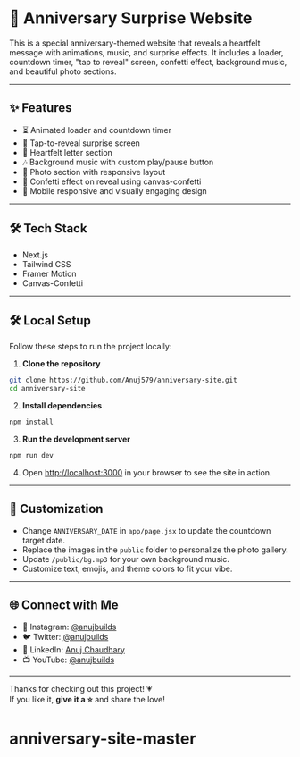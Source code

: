 # 💖 Anniversary Surprise Website

This is a special anniversary-themed website that reveals a heartfelt message with animations, music, and surprise effects. It includes a loader, countdown timer, "tap to reveal" screen, confetti effect, background music, and beautiful photo sections.

---

## ✨ Features

- ⏳ Animated loader and countdown timer
- 💌 Tap-to-reveal surprise screen
- 💬 Heartfelt letter section
- 🎶 Background music with custom play/pause button
- 📸 Photo section with responsive layout
- 🎊 Confetti effect on reveal using canvas-confetti
- 🌙 Mobile responsive and visually engaging design

---

## 🛠️ Tech Stack

- Next.js
- Tailwind CSS
- Framer Motion
- Canvas-Confetti

---

## 🛠️ Local Setup

Follow these steps to run the project locally:

1. **Clone the repository**

```bash
git clone https://github.com/Anuj579/anniversary-site.git
cd anniversary-site
```

2. **Install dependencies**

```bash
npm install
```

3. **Run the development server**

```bash
npm run dev
```

4. Open [http://localhost:3000](http://localhost:3000) in your browser to see the site in action.

---

## 📝 Customization

- Change `ANNIVERSARY_DATE` in `app/page.jsx` to update the countdown target date.
- Replace the images in the `public` folder to personalize the photo gallery.
- Update `/public/bg.mp3` for your own background music.
- Customize text, emojis, and theme colors to fit your vibe.

---

## 🌐 Connect with Me

- 📸 Instagram: [@anujbuilds](https://instagram.com/anujbuilds)
- 🐦 Twitter: [@anujbuilds](https://twitter.com/anujbuilds)
- 💼 LinkedIn: [Anuj Chaudhary](https://linkedin.com/in/anujchaudhary549)
- 📺 YouTube: [@anujbuilds](https://youtube.com/@anujbuilds)

---

Thanks for checking out this project! 💗  
If you like it, **give it a ⭐** and share the love!
# anniversary-site-master
